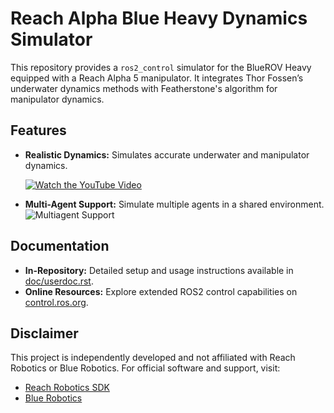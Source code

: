 # Reach Alpha Blue Heavy Dynamics Simulator

This repository provides a `ros2_control` simulator for the BlueROV Heavy equipped with a Reach Alpha 5 manipulator. It integrates Thor Fossen’s underwater dynamics methods with Featherstone's algorithm for manipulator dynamics.

## Features
- **Realistic Dynamics:** Simulates accurate underwater and manipulator dynamics.

  [![Watch the YouTube Video](https://img.youtube.com/vi/VRJUbpdvPIM/0.jpg)](https://www.youtube.com/watch?v=VRJUbpdvPIM)

- **Multi-Agent Support:** Simulate multiple agents in a shared environment.  
  ![Multiagent Support](./doc/multiagent.png?raw=true "Multiagent Support")

## Documentation
- **In-Repository:** Detailed setup and usage instructions available in [doc/userdoc.rst](doc/userdoc.rst).
- **Online Resources:** Explore extended ROS2 control capabilities on [control.ros.org](https://control.ros.org/rolling/index.html).

## Disclaimer
This project is independently developed and not affiliated with Reach Robotics or Blue Robotics. For official software and support, visit:
- [Reach Robotics SDK](https://github.com/Reach-Robotics/reach_robotics_sdk/tree/master)
- [Blue Robotics](https://github.com/Bluerobotics)
